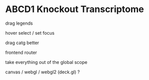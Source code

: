 # ABCD1 Knockout Transcriptome



drag legends


hover
select / set focus


drag catg better


frontend router


take everything out of the global scope


canvas / webgl / webgl2 (deck.gl) ?



